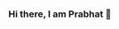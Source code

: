 ### Hi there, I am Prabhat 👋

<!--
**PrabhatRoshan/PrabhatRoshan** is a ✨ _special_ ✨ repository because its `README.md` (this file) appears on your GitHub profile.


- 🔭 I’m currently working as a part of StepIn program at L&T Technology Services
- 🌱 class of 2021
- 👯 I am a 22 years old developer....
- 💬 Ask me about any tech relatedn stuff
- 📫 How to reach me: ...
- 😄 Pronouns: He/His
- ⚡ I love to play Cricket
-->
